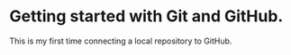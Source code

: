 # Getting started with Git and GitHub.

This is my first time connecting a local repository to GitHub.
